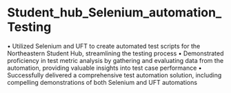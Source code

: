 # Student_hub_Selenium_automation_Testing

•	Utilized Selenium and UFT to create automated test scripts for the Northeastern Student Hub, streamlining the testing process
•	Demonstrated proficiency in test metric analysis by gathering and evaluating data from the automation, providing valuable insights into test case performance
•	Successfully delivered a comprehensive test automation solution, including compelling demonstrations of both Selenium and UFT automations

